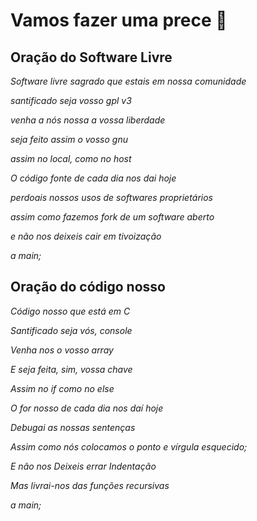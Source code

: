 # Vamos fazer uma prece :pray:

## Oração do Software Livre

_Software livre sagrado que estais em nossa comunidade_

_santificado seja vosso gpl v3_

_venha a nós nossa a vossa liberdade_

_seja feito assim o vosso gnu_

_assim no local, como no host_

_O código fonte de cada dia nos dai hoje_

_perdoais nossos usos de softwares proprietários_

_assim como fazemos fork de um software aberto_

_e não nos deixeis cair em tivoização_

_a main;_

## Oração do código nosso ##

_Código nosso que está em C_

_Santificado seja vós, console_

_Venha nos o vosso array_

_E seja feita, sim, vossa chave_

_Assim no if como no else_

_O for nosso de cada dia nos daí hoje_

_Debugai as nossas sentenças_

_Assim como nós colocamos o ponto e vírgula esquecido;_

_E não nos
Deixeis errar
Indentação_

_Mas livrai-nos das funções recursivas_

_a main;_
